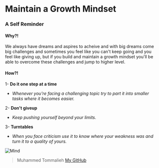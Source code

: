 # Maintain a Growth Mindset
### A Self Reminder

#### Why?!

We always have dreams and aspires to acheive and with big dreams come big challenges and sometimes you feel like you can't keep going and you feel like giving up, but if you build and maintain a growth mindset you'll be able to overcome these challenges and jump to higher level.

#### How?!


1- **Do it one step at a time**
  - *Whenever you're facing a challenging topic try to part it into smaller tasks where it becomes easier.*
  
2- **Don't giveup**
  - *Keep pushing yourself beyond your limits.*
  
3- **Turntables**
  - *When you face criticism use it to know where your weakness was and turn it to a quality of yours.*


![Mind](https://3kllhk1ibq34qk6sp3bhtox1-wpengine.netdna-ssl.com/wp-content/uploads/2015/11/growth-mindset.png)

>Muhammed Tommalieh
>[My GitHub](https://github.com/Tommalieh)
